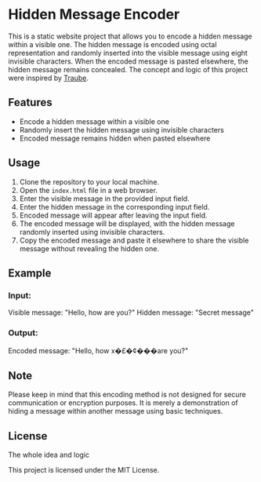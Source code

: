 # Hidden Message Encoder

This is a static website project that allows you to encode a hidden message within a visible one. The hidden message is encoded using octal representation and randomly inserted into the visible message using eight invisible characters. When the encoded message is pasted elsewhere, the hidden message remains concealed. The concept and logic of this project were inspired by [Traube](https://github.com/Traubi1000101/).

## Features
* Encode a hidden message within a visible one
* Randomly insert the hidden message using invisible characters
* Encoded message remains hidden when pasted elsewhere

## Usage

1. Clone the repository to your local machine.
2. Open the `index.html` file in a web browser.
3. Enter the visible message in the provided input field.
4. Enter the hidden message in the corresponding input field.
5. Encoded message will appear after leaving the input field.
6. The encoded message will be displayed, with the hidden message randomly inserted using invisible characters.
7. Copy the encoded message and paste it elsewhere to share the visible message without revealing the hidden one.

## Example
### Input:
Visible message: "Hello, how are you?"
Hidden message: "Secret message"

### Output:
Encoded message: "Hello, how x�£�¢���are you?"

## Note
Please keep in mind that this encoding method is not designed for secure communication or encryption purposes. It is merely a demonstration of hiding a message within another message using basic techniques.

## License
The whole idea and logic 

This project is licensed under the MIT License.